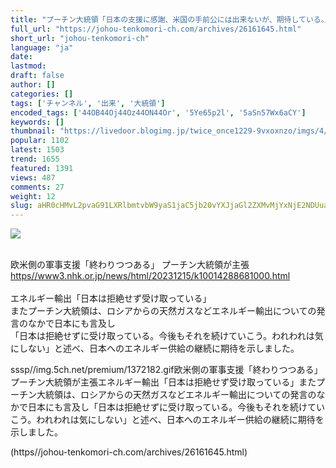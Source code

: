 ```yaml
---
title: "プーチン大統領「日本の支援に感謝、米国の手前公には出来ないが、期待している。」 "
full_url: "https://johou-tenkomori-ch.com/archives/26161645.html"
short_url: "johou-tenkomori-ch"
language: "ja"
date: 
lastmod: 
draft: false
author: []
categories: []
tags: ['チャンネル', '出来', '大統領']
encoded_tags: ['44OB44Oj44Oz44ON44Or', '5Ye65p2l', '5aSn57Wx6aCY']
keywords: []
thumbnail: "https://livedoor.blogimg.jp/twice_once1229-9vxoxnzo/imgs/4/5/45aa8e0c-s.jpg"
popular: 1102
latest: 1503
trend: 1655
featured: 1391
views: 487
comments: 27
weight: 12
slug: aHR0cHMvL2pvaG91LXRlbmtvbW9yaS1jaC5jb20vYXJjaGl2ZXMvMjYxNjE2NDUuaHRtbA==
---
```


![](https://livedoor.blogimg.jp/twice_once1229-9vxoxnzo/imgs/4/5/45aa8e0c-s.jpg)

<div><br> 欧米側の軍事支援「終わりつつある」 プーチン大統領が主張 <br> <a href='https//www3.nhk.or.jp/news/html/20231215/k10014288681000.html' target='_blank'>https//www3.nhk.or.jp/news/html/20231215/k10014288681000.html</a> <br> <br> エネルギー輸出「日本は拒絶せず受け取っている」 <br> またプーチン大統領は、ロシアからの天然ガスなどエネルギー輸出についての発言のなかで日本にも言及し <br> 「日本は拒絶せずに受け取っている。今後もそれを続けていこう。われわれは気にしない」と述べ、日本へのエネルギー供給の継続に期待を示しました。 <br><p>sssp//img.5ch.net/premium/1372182.gif欧米側の軍事支援「終わりつつある」 プーチン大統領が主張エネルギー輸出「日本は拒絶せず受け取っている」またプーチン大統領は、ロシアからの天然ガスなどエネルギー輸出についての発言のなかで日本にも言及し「日本は拒絶せずに受け取っている。今後もそれを続けていこう。われわれは気にしない」と述べ、日本へのエネルギー供給の継続に期待を示しました。</p></div>

(https//johou-tenkomori-ch.com/archives/26161645.html)

